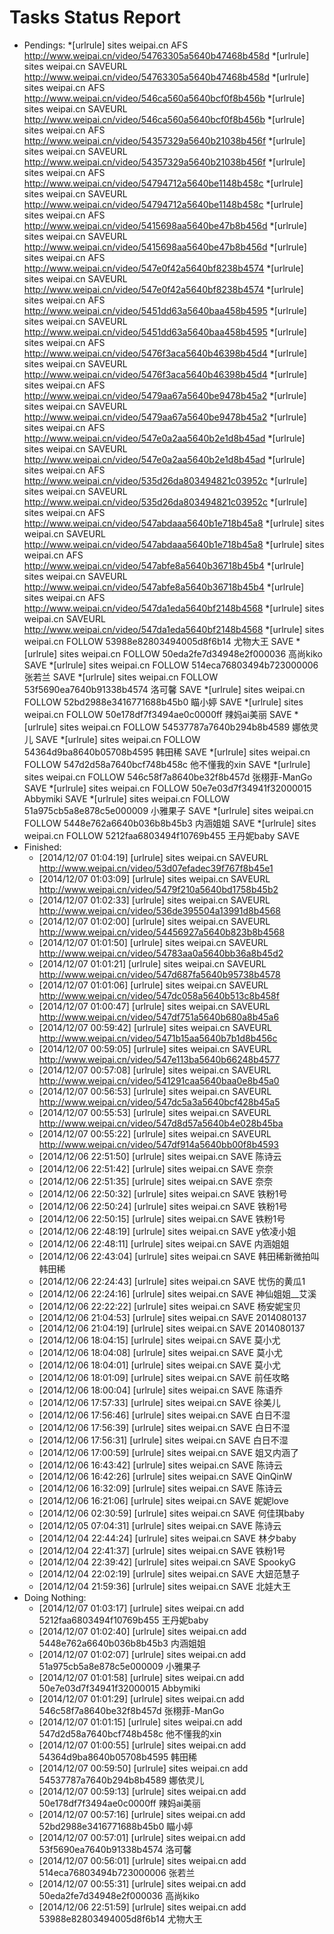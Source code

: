 Tasks Status Report
============

* Pendings:
    *[urlrule] sites weipai.cn AFS http://www.weipai.cn/video/54763305a5640b47468b458d
    *[urlrule] sites weipai.cn SAVEURL http://www.weipai.cn/video/54763305a5640b47468b458d
    *[urlrule] sites weipai.cn AFS http://www.weipai.cn/video/546ca560a5640bcf0f8b456b
    *[urlrule] sites weipai.cn SAVEURL http://www.weipai.cn/video/546ca560a5640bcf0f8b456b
    *[urlrule] sites weipai.cn AFS http://www.weipai.cn/video/54357329a5640b21038b456f
    *[urlrule] sites weipai.cn SAVEURL http://www.weipai.cn/video/54357329a5640b21038b456f
    *[urlrule] sites weipai.cn AFS http://www.weipai.cn/video/54794712a5640be1148b458c
    *[urlrule] sites weipai.cn SAVEURL http://www.weipai.cn/video/54794712a5640be1148b458c
    *[urlrule] sites weipai.cn AFS http://www.weipai.cn/video/5415698aa5640be47b8b456d
    *[urlrule] sites weipai.cn SAVEURL http://www.weipai.cn/video/5415698aa5640be47b8b456d
    *[urlrule] sites weipai.cn AFS http://www.weipai.cn/video/547e0f42a5640bf8238b4574
    *[urlrule] sites weipai.cn SAVEURL http://www.weipai.cn/video/547e0f42a5640bf8238b4574
    *[urlrule] sites weipai.cn AFS http://www.weipai.cn/video/5451dd63a5640baa458b4595
    *[urlrule] sites weipai.cn SAVEURL http://www.weipai.cn/video/5451dd63a5640baa458b4595
    *[urlrule] sites weipai.cn AFS http://www.weipai.cn/video/5476f3aca5640b46398b45d4
    *[urlrule] sites weipai.cn SAVEURL http://www.weipai.cn/video/5476f3aca5640b46398b45d4
    *[urlrule] sites weipai.cn AFS http://www.weipai.cn/video/5479aa67a5640be9478b45a2
    *[urlrule] sites weipai.cn SAVEURL http://www.weipai.cn/video/5479aa67a5640be9478b45a2
    *[urlrule] sites weipai.cn AFS http://www.weipai.cn/video/547e0a2aa5640b2e1d8b45ad
    *[urlrule] sites weipai.cn SAVEURL http://www.weipai.cn/video/547e0a2aa5640b2e1d8b45ad
    *[urlrule] sites weipai.cn AFS http://www.weipai.cn/video/535d26da803494821c03952c
    *[urlrule] sites weipai.cn SAVEURL http://www.weipai.cn/video/535d26da803494821c03952c
    *[urlrule] sites weipai.cn AFS http://www.weipai.cn/video/547abdaaa5640b1e718b45a8
    *[urlrule] sites weipai.cn SAVEURL http://www.weipai.cn/video/547abdaaa5640b1e718b45a8
    *[urlrule] sites weipai.cn AFS http://www.weipai.cn/video/547abfe8a5640b36718b45b4
    *[urlrule] sites weipai.cn SAVEURL http://www.weipai.cn/video/547abfe8a5640b36718b45b4
    *[urlrule] sites weipai.cn AFS http://www.weipai.cn/video/547da1eda5640bf2148b4568
    *[urlrule] sites weipai.cn SAVEURL http://www.weipai.cn/video/547da1eda5640bf2148b4568
    *[urlrule] sites weipai.cn FOLLOW 53988e82803494005d8f6b14 尤物大王 SAVE
    *[urlrule] sites weipai.cn FOLLOW 50eda2fe7d34948e2f000036 高尚kiko SAVE
    *[urlrule] sites weipai.cn FOLLOW 514eca76803494b723000006 张若兰 SAVE
    *[urlrule] sites weipai.cn FOLLOW 53f5690ea7640b91338b4574 洛可馨 SAVE
    *[urlrule] sites weipai.cn FOLLOW 52bd2988e3416771688b45b0 瞄小婷 SAVE
    *[urlrule] sites weipai.cn FOLLOW 50e178df7f3494ae0c0000ff 辣妈ai美丽 SAVE
    *[urlrule] sites weipai.cn FOLLOW 54537787a7640b294b8b4589 娜依灵儿 SAVE
    *[urlrule] sites weipai.cn FOLLOW 54364d9ba8640b05708b4595 韩田稀 SAVE
    *[urlrule] sites weipai.cn FOLLOW 547d2d58a7640bcf748b458c 他不懂我的xin SAVE
    *[urlrule] sites weipai.cn FOLLOW 546c58f7a8640be32f8b457d 张栩菲-ManGo SAVE
    *[urlrule] sites weipai.cn FOLLOW 50e7e03d7f34941f32000015 Abbymiki SAVE
    *[urlrule] sites weipai.cn FOLLOW 51a975cb5a8e878c5e000009 小雅果子 SAVE
    *[urlrule] sites weipai.cn FOLLOW 5448e762a6640b036b8b45b3 内涵姐姐 SAVE
    *[urlrule] sites weipai.cn FOLLOW 5212faa6803494f10769b455 王丹妮baby SAVE
* Finished:
    * [2014/12/07 01:04:19] [urlrule] sites weipai.cn SAVEURL http://www.weipai.cn/video/53d07efadec39f767f8b45e1
    * [2014/12/07 01:03:09] [urlrule] sites weipai.cn SAVEURL http://www.weipai.cn/video/5479f210a5640bd1758b45b2
    * [2014/12/07 01:02:33] [urlrule] sites weipai.cn SAVEURL http://www.weipai.cn/video/536de395504a13991d8b4568
    * [2014/12/07 01:02:00] [urlrule] sites weipai.cn SAVEURL http://www.weipai.cn/video/54456927a5640b823b8b4568
    * [2014/12/07 01:01:50] [urlrule] sites weipai.cn SAVEURL http://www.weipai.cn/video/54783aa0a5640bb36a8b45d2
    * [2014/12/07 01:01:21] [urlrule] sites weipai.cn SAVEURL http://www.weipai.cn/video/547d687fa5640b95738b4578
    * [2014/12/07 01:01:06] [urlrule] sites weipai.cn SAVEURL http://www.weipai.cn/video/547dc058a5640b513c8b458f
    * [2014/12/07 01:00:47] [urlrule] sites weipai.cn SAVEURL http://www.weipai.cn/video/547df751a5640b680a8b45a6
    * [2014/12/07 00:59:42] [urlrule] sites weipai.cn SAVEURL http://www.weipai.cn/video/5471b15aa5640b7b1d8b456c
    * [2014/12/07 00:59:05] [urlrule] sites weipai.cn SAVEURL http://www.weipai.cn/video/547e113ba5640b66248b4577
    * [2014/12/07 00:57:08] [urlrule] sites weipai.cn SAVEURL http://www.weipai.cn/video/541291caa5640baa0e8b45a0
    * [2014/12/07 00:56:53] [urlrule] sites weipai.cn SAVEURL http://www.weipai.cn/video/547dc5a3a5640bcf428b45a5
    * [2014/12/07 00:55:53] [urlrule] sites weipai.cn SAVEURL http://www.weipai.cn/video/547d8d57a5640b4e028b45ba
    * [2014/12/07 00:55:22] [urlrule] sites weipai.cn SAVEURL http://www.weipai.cn/video/547df914a5640bb00f8b4593
    * [2014/12/06 22:51:50] [urlrule] sites weipai.cn SAVE 陈诗云
    * [2014/12/06 22:51:42] [urlrule] sites weipai.cn SAVE 奈奈
    * [2014/12/06 22:51:35] [urlrule] sites weipai.cn SAVE 奈奈
    * [2014/12/06 22:50:32] [urlrule] sites weipai.cn SAVE 铁粉1号
    * [2014/12/06 22:50:24] [urlrule] sites weipai.cn SAVE 铁粉1号
    * [2014/12/06 22:50:15] [urlrule] sites weipai.cn SAVE 铁粉1号
    * [2014/12/06 22:48:19] [urlrule] sites weipai.cn SAVE y依凌小姐
    * [2014/12/06 22:48:11] [urlrule] sites weipai.cn SAVE 内涵姐姐
    * [2014/12/06 22:43:04] [urlrule] sites weipai.cn SAVE 韩田稀新微拍叫韩田稀
    * [2014/12/06 22:24:43] [urlrule] sites weipai.cn SAVE 忧伤的黄瓜1
    * [2014/12/06 22:24:16] [urlrule] sites weipai.cn SAVE 神仙姐姐__艾溪
    * [2014/12/06 22:22:22] [urlrule] sites weipai.cn SAVE 杨安妮宝贝
    * [2014/12/06 21:04:53] [urlrule] sites weipai.cn SAVE 2014080137
    * [2014/12/06 21:04:19] [urlrule] sites weipai.cn SAVE 2014080137
    * [2014/12/06 18:04:15] [urlrule] sites weipai.cn SAVE 莫小尤
    * [2014/12/06 18:04:08] [urlrule] sites weipai.cn SAVE 莫小尤
    * [2014/12/06 18:04:01] [urlrule] sites weipai.cn SAVE 莫小尤
    * [2014/12/06 18:01:09] [urlrule] sites weipai.cn SAVE 前任攻略
    * [2014/12/06 18:00:04] [urlrule] sites weipai.cn SAVE 陈语乔
    * [2014/12/06 17:57:33] [urlrule] sites weipai.cn SAVE 徐美儿
    * [2014/12/06 17:56:46] [urlrule] sites weipai.cn SAVE 白日不湿
    * [2014/12/06 17:56:39] [urlrule] sites weipai.cn SAVE 白日不湿
    * [2014/12/06 17:56:31] [urlrule] sites weipai.cn SAVE 白日不湿
    * [2014/12/06 17:00:59] [urlrule] sites weipai.cn SAVE 姐又内涵了
    * [2014/12/06 16:43:42] [urlrule] sites weipai.cn SAVE 陈诗云
    * [2014/12/06 16:42:26] [urlrule] sites weipai.cn SAVE QinQinW
    * [2014/12/06 16:32:09] [urlrule] sites weipai.cn SAVE 陈诗云
    * [2014/12/06 16:21:06] [urlrule] sites weipai.cn SAVE 妮妮love
    * [2014/12/06 02:30:59] [urlrule] sites weipai.cn SAVE 何佳琪baby
    * [2014/12/05 07:04:31] [urlrule] sites weipai.cn SAVE 陈诗云
    * [2014/12/04 22:44:24] [urlrule] sites weipai.cn SAVE 林夕baby
    * [2014/12/04 22:41:37] [urlrule] sites weipai.cn SAVE 铁粉1号
    * [2014/12/04 22:39:42] [urlrule] sites weipai.cn SAVE SpookyG
    * [2014/12/04 22:02:19] [urlrule] sites weipai.cn SAVE 大妞范慧子
    * [2014/12/04 21:59:36] [urlrule] sites weipai.cn SAVE 北娃大王
* Doing Nothing:
    * [2014/12/07 01:03:17] [urlrule] sites weipai.cn add 5212faa6803494f10769b455 王丹妮baby
    * [2014/12/07 01:02:40] [urlrule] sites weipai.cn add 5448e762a6640b036b8b45b3 内涵姐姐
    * [2014/12/07 01:02:07] [urlrule] sites weipai.cn add 51a975cb5a8e878c5e000009 小雅果子
    * [2014/12/07 01:01:58] [urlrule] sites weipai.cn add 50e7e03d7f34941f32000015 Abbymiki
    * [2014/12/07 01:01:29] [urlrule] sites weipai.cn add 546c58f7a8640be32f8b457d 张栩菲-ManGo
    * [2014/12/07 01:01:15] [urlrule] sites weipai.cn add 547d2d58a7640bcf748b458c 他不懂我的xin
    * [2014/12/07 01:00:55] [urlrule] sites weipai.cn add 54364d9ba8640b05708b4595 韩田稀
    * [2014/12/07 00:59:50] [urlrule] sites weipai.cn add 54537787a7640b294b8b4589 娜依灵儿
    * [2014/12/07 00:59:13] [urlrule] sites weipai.cn add 50e178df7f3494ae0c0000ff 辣妈ai美丽
    * [2014/12/07 00:57:16] [urlrule] sites weipai.cn add 52bd2988e3416771688b45b0 瞄小婷
    * [2014/12/07 00:57:01] [urlrule] sites weipai.cn add 53f5690ea7640b91338b4574 洛可馨
    * [2014/12/07 00:56:01] [urlrule] sites weipai.cn add 514eca76803494b723000006 张若兰
    * [2014/12/07 00:55:31] [urlrule] sites weipai.cn add 50eda2fe7d34948e2f000036 高尚kiko
    * [2014/12/06 22:51:59] [urlrule] sites weipai.cn add 53988e82803494005d8f6b14 尤物大王
